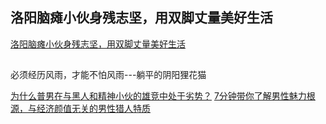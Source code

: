 ## 洛阳脑瘫小伙身残志坚，用双脚丈量美好生活
[洛阳脑瘫小伙身残志坚，用双脚丈量美好生活](https://b23.tv/j5HcNp7)

## 
必须经历风雨，才能不怕风雨---躺平的阴阳狸花猫

[为什么普男在与黑人和精神小伙的雄竞中处于劣势？](https://b23.tv/2EWG1XA)
[7分钟带你了解男性魅力根源，与经济颜值无关的男性猎人特质](https://b23.tv/LevHJbb)


